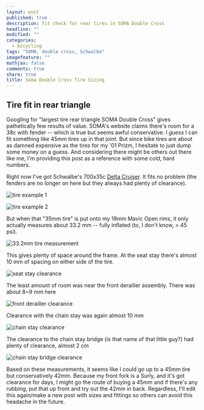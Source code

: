```yaml
---
layout: post
published: true
description: fit check for rear tires in SOMA Double Cross
headline: ""
modified: ""
categories: 
  - bicycling
tags: "SOMA, double cross, Schwalbe"
imagefeature: ""
mathjax: false
comments: true
share: true
title: Soma Double Cross Tire Sizing
---
```


## Tire fit in rear triangle

Googling for "largest tire rear triangle SOMA Double Cross" gives pathetically few results of value. SOMA's website claims there's room for a 38c with fender -- which is true but seems awful conservative. I _guess_ I can fit something like 45mm tires up in that joint. But since bike tires are about as damned expensive as the tires for my '01 Prizm, I hesitate to just dump some money on a guess. And considering there might be others out there like me, I'm providing this post as a reference with some cold, hard numbers.

Right now I've got Schwalbe's 700x35c [Delta Cruiser](http://www.schwalbetires.com/bike_tires/road_tires/delta_cruiser_hs392). It fits no problem (the fenders are no longer on here but they always had plenty of clearance).

![tire example 1](http://jon.vanlew.net/img/20150814/DSC_0485.JPG)

![tire example 2](http://jon.vanlew.net/img/20150814/DSC_0486.JPG)

But when that "35mm tire" is put onto my 18mm Mavic Open rims, it only actually measures about 33.2 mm -- fully inflated (to, I don't know, > 45 psi).

![33.2mm tire measurement](http://jon.vanlew.net/img/20150814/DSC_0487.JPG)

This gives plenty of space around the frame. At the seat stay there's almost 10 mm of spacing on either side of the tire.

![seat stay clearance](http://jon.vanlew.net/img/20150814/DSC_0489.JPG)

The least amount of room was near the front derailler assembly. There was about 8~9 mm here

![front derailler clearance](http://jon.vanlew.net/img/20150814/DSC_0490.JPG)

Clearance with the chain stay was again almost 10 mm

![chain stay clearance](http://jon.vanlew.net/img/20150814/DSC_0491.JPG)

The clearance to the chain stay bridge (is that name of that little guy?) had plenty of clearance, almost 2 cm

![chain stay bridge clearance](http://jon.vanlew.net/img/20150814/DSC_0492.JPG)

Based on these measurements, it seems like I could go up to a 45mm tire but conservatively 42mm. Because my front fork is a Surly, and it's got clearance for days, I might go the route of buying a 45mm and if there's any rubbing, put that up front and try out the 42mm in back. Regardless, I'll edit this again/make a new post with sizes and fittings so others can avoid this headache in the future.